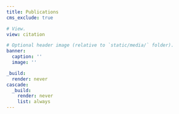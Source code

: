 ```yaml
---
title: Publications
cms_exclude: true

# View.
view: citation

# Optional header image (relative to `static/media/` folder).
banner:
  caption: ''
  image: ''

_build:
  render: never
cascade:
  _build:
    render: never
    list: always
---
```

